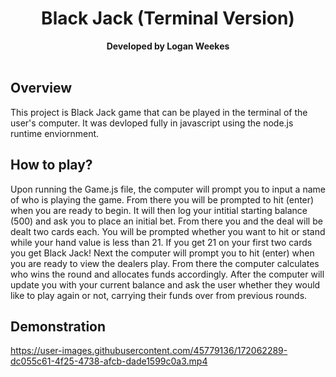 <div align="center">
  <h1>Black Jack (Terminal Version)</h1>
  <strong>Developed by Logan Weekes</strong><br>
</div>
<br>

## Overview

This project is Black Jack game that can be played in the terminal of the user's computer. It was devloped fully in javascript using the node.js runtime enviornment. 

## How to play?

Upon running the Game.js file, the computer will prompt you to input a name of who is playing the game. From there you will be prompted to hit (enter) when you are ready to begin. It will then log your intitial starting balance (500) and ask you to place an initial bet. From there you and the deal will be dealt two cards each. You will be prompted whether you want to hit or stand while your hand value is less than 21. If you get 21 on your first two cards you get Black Jack! Next the computer will prompt you to hit (enter) when you are ready to view the dealers play. From there the computer calculates who wins the round and allocates funds accordingly. After the computer will update you with your current balance and ask the user whether they would like to play again or not, carrying their funds over from previous rounds.

## Demonstration 

https://user-images.githubusercontent.com/45779136/172062289-dc055c61-4f25-4738-afcb-dade1599c0a3.mp4

